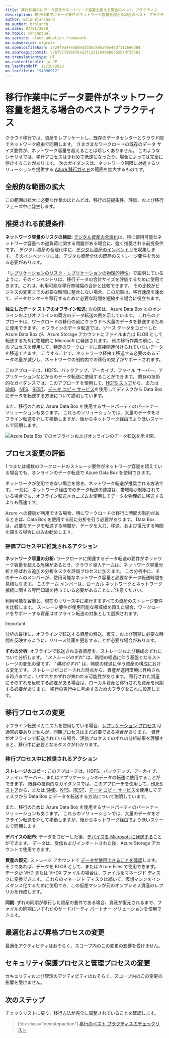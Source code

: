 ```yaml
---
title: 移行作業中にデータ要件がネットワーク容量を超える場合のベスト プラクティス
description: 移行作業中にデータ要件がネットワーク容量を超える場合のベスト プラクティス
author: BrianBlanchard
ms.author: brblanch
ms.date: 07/01/2020
ms.topic: conceptual
ms.service: cloud-adoption-framework
ms.subservice: migrate
ms.openlocfilehash: 3429f0a47e5d8ed3d5bc88ea95e46df112646d84
ms.sourcegitcommit: 57b757759b676a22f13311640b8856557df36581
ms.translationtype: HT
ms.contentlocale: ja-JP
ms.lasthandoff: 11/20/2020
ms.locfileid: "94996912"
---
```

<!-- cSpell:ignore HDFS databox VHDX -->

# <a name="best-practices-when-data-requirements-exceed-network-capacity-during-a-migration-effort"></a>移行作業中にデータ要件がネットワーク容量を超える場合のベスト プラクティス

クラウド移行では、資産をレプリケートし、既存のデータセンターとクラウド間でネットワーク経由で同期します。 さまざまなワークロードの既存のデータ サイズ要件が、ネットワーク容量を超えることは珍しくありません。 このようなシナリオでは、移行プロセスはきわめて低速になったり、場合によっては完全に停止することがあります。 次のガイダンスは、ネットワーク制限に対処するソリューションを提供する [Azure 移行ガイド](../azure-migration-guide/index.md)の範囲を拡大するものです。

## <a name="general-scope-expansion"></a>全般的な範囲の拡大

この範囲の拡大に必要な作業のほとんどは、移行の前提条件、評価、および移行フェーズ中に発生します。

## <a name="suggested-prerequisites"></a>推奨される前提条件

**ネットワーク容量のリスクの検証:** [デジタル資産の合理化](../../digital-estate/rationalize.md)は、特に使用可能なネットワーク容量への過負荷に関する問題がある場合に、強く推奨される前提条件です。 デジタル資産の合理化中に、[デジタル資産のインベントリ](../../digital-estate/inventory.md)を収集します。 そのインベントリには、デジタル資産全体の既存のストレージ要件を含める必要があります。

「[レプリケーションのリスク - レプリケーションの物理的特性](../migration-considerations/migrate/replicate.md#replication-risks---physics-of-replication)」で説明しているように、そのインベントリは、移行データの合計サイズを評価するために使用できます。これは、利用可能な移行帯域幅の合計と比較できます。 その比較がビジネスの変更までの必要な時間に整合しない場合、この記事は、移行速度を速めて、データセンターを移行するために必要な時間を短縮する場合に役立ちます。

**独立したデータ ストアのオフライン転送:** 次の図は、Azure Data Box とのオンラインおよびオフラインの両方のデータ転送の例を示しています。 これらのアプローチは、ワークロードの移行の前にクラウドへ大量のデータを移送するために使用できます。 オフラインのデータ転送では、ソース データをコピーした Azure Data Box が、Azure Storage アカウントにファイルまたは BLOB として転送するために物理的に Microsoft に発送されます。 他の移行作業の前に、このプロセスを使用して、特定のワークロードに直接関連付けられていないデータを移送できます。 こうすることで、ネットワーク経由で移送する必要のあるデータの量が減少し、ネットワークの制約内での移行の完了がサポートされます。

このアプローチは、HDFS、バックアップ、アーカイブ、ファイル サーバー、アプリケーションなどからのデータ転送に使用することができます。 既存の技術的なガイダンスでは、このアプローチを使用して、[HDFS ストア](/azure/storage/blobs/data-lake-storage-migrate-on-premises-hdfs-cluster)から、または [SMB](/azure/databox/data-box-deploy-copy-data)、[NFS](/azure/databox/data-box-deploy-copy-data-via-nfs)、[REST](/azure/databox/data-box-deploy-copy-data-via-rest)、[データ コピー サービス](/azure/databox/data-box-deploy-copy-data-via-copy-service)を使用してディスクから Data Box にデータを転送する方法について説明しています。

また、移行のために Azure Data Box を使用するサードパーティのパートナー ソリューションもあります。 これらのソリューションでは、大量のデータをオフライン転送を介して移動しますが、後からネットワーク経由でより低いスケールで同期します。

![Azure Data Box でのオフラインおよびオンラインのデータ転送を示す図。](../../_images/migrate/data-box.png)

## <a name="assess-process-changes"></a>プロセス変更の評価

1 つまたは複数のワークロードのストレージ要件がネットワーク容量を超えている場合でも、オンラインのデータ転送で Azure Data Box を使用できます。

ネットワークが使用できない場合を除き、ネットワーク転送が推奨される方法です。 一般に、ネットワーク経由でのデータ転送の速度は、帯域幅が制限されている場合でも、オフライン転送メカニズムを使用してデータを物理的に移送するよりも高速です。

Azure への接続が利用できる場合、特にワークロードの移行に時間の制約があるときは、Data Box を使用する前に分析を行う必要があります。 Data Box は、必要なデータを転送する時間が、データを入力、移送、および復元する時間を超える場合にのみお勧めします。

### <a name="suggested-action-during-the-assess-process"></a>評価プロセス中に推奨されるアクション

**ネットワーク容量の分析:** ワークロードに関連するデータ転送の要件がネットワーク容量を超える危険があるとき、クラウド導入チームは、ネットワーク容量分析と呼ばれる追加の分析タスクを評価プロセスに加えます。 この分析中に、そのチームのメンバーが、使用可能なネットワーク容量と必要なデータ転送時間を見積もります。 このチーム メンバーは、ローカル ネットワークとネットワーク接続に関する専門知識を持っている必要があることにご注意ください。

利用可能な容量と、現在のリリース中に移行するすべての資産のストレージ要件を比較します。 ストレージ要件が使用可能な帯域幅を超えた場合、ワークロードをサポートする資産はオフライン転送の対象として選択されます。

> [!IMPORTANT]
> 分析の最後に、オフラインで転送する資産の移送、復元、および同期に必要な時間を反映するように、リリース計画を更新することが必要な場合があります。

**ずれの分析:** オフラインで転送される各資産を、ストレージおよび構成のずれについて分析します。 "_ストレージのずれ_" は、時間の経過に伴う基盤となるストレージの変化の量です。 "_構成のずれ_" は、時間の経過に伴う資産の構成における変化です。 ストレージがコピーされた時点から、資産が運用環境に昇格される時点までに、いずれかのずれが失われる可能性があります。 移行された資産にそのずれを反映する必要がある場合は、ローカル資産と移行された資産を同期する必要があります。 移行の実行中に考慮するためのフラグをこれに設定します。

## <a name="migration-process-changes"></a>移行プロセスの変更

オフライン転送メカニズムを使用している場合、[レプリケーション プロセス](../migration-considerations/migrate/replicate.md) は通常必要ありませんが、[同期プロセス](../migration-considerations/migrate/replicate.md)はまだ必要である場合があります。 資産がオフラインで転送されている場合、評価プロセスでのずれの分析結果を理解すると、移行中に必要となるタスクがわかります。

### <a name="suggested-action-during-the-migration-process"></a>移行プロセス中に推奨されるアクション

**ストレージのコピー:** このアプローチは、HDFS、バックアップ、アーカイブ、ファイル サーバー、またはアプリケーションのデータの転送に使用することができます。 既存の技術的なガイダンスでは、このアプローチを使用して、[HDFS ストア](/azure/storage/blobs/data-lake-storage-migrate-on-premises-hdfs-cluster)から、または [SMB](/azure/databox/data-box-deploy-copy-data)、[NFS](/azure/databox/data-box-deploy-copy-data-via-nfs)、[REST](/azure/databox/data-box-deploy-copy-data-via-rest)、[データ コピー サービス](/azure/databox/data-box-deploy-copy-data-via-copy-service)を使用してディスクから Data Box にデータを転送する方法について説明しています。

また、移行のために Azure Data Box を使用するサードパーティのパートナー ソリューションもあります。 これらのソリューションでは、大量のデータをオフライン転送を介して移動しますが、後からネットワーク経由でより低いスケールで同期します。

**デバイスの配布:** データをコピーした後、[デバイスを Microsoft に発送する](/azure/databox/data-box-deploy-picked-up)ことができます。 データは、受信およびインポートされた後、Azure Storage アカウントで使用できます。

**資産の復元:** ストレージ アカウントで [データが使用できることを確認](/azure/databox/data-box-deploy-picked-up#verify-data-upload-to-azure)します。 そうであれば、データを BLOB として、または Azure Files で使用できます。 データが VHD または VHDX ファイルの場合は、ファイルをマネージド ディスクに変換できます。 これらのマネージド ディスクは続いて、仮想マシンをインスタンス化するために使用でき、この仮想マシンが元のオンプレミス資産のレプリカを作成します。

**同期:** ずれの同期が移行した資産の要件である場合、資産が復元されるまで、ファイルの同期にいずれかのサードパーティ パートナー ソリューションを使用できます。

## <a name="optimize-and-promote-process-changes"></a>最適化および昇格プロセスの変更

最適化アクティビティはおそらく、スコープ内のこの変更の影響を受けません。

## <a name="secure-and-manage-process-changes"></a>セキュリティ保護プロセスと管理プロセスの変更

セキュリティおよび管理のアクティビティはおそらく、スコープ内のこの変更の影響を受けません。

## <a name="next-steps"></a>次のステップ

チェックリストに戻り、移行方法が完全に調整されていることを確認します。

> [!div class="nextstepaction"]
> [移行のベスト プラクティスのチェックリスト](./index.md)

